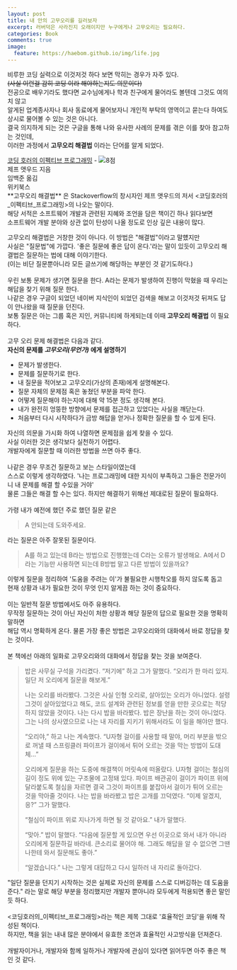 ```yaml
---
layout: post
title: 내 안의 고무오리를 길러보자
excerpt: 러버덕은 사라진지 오래이지만 누구에게나 고무오리는 필요하다.
categories: Book
comments: true
image:
  feature: https://haebom.github.io/img/life.jpg
---
```


비루한 코딩 실력으로 이것저것 하다 보면 막히는 경우가 자주 있다.<br>
<del>(사실 이런걸 감히 코딩 이라 해야하는지도 의문이다)</del><br>
전공으로 배우기라도 했다면 교수님에게나 학과 친구에게 물어라도 볼텐데 그것도 여의치 않고<br>
알게된 업계종사자나 회사 동료에게 물어보자니 개인적 부탁의 영역이고 묻는다 하여도 상시로 물어볼 수 있는 것은 아니다.<br>
결국 의지하게 되는 것은 구글을 통해 나와 유사한 사례의 문제를 겪은 이를 찾아 참고하는 것인데,<br>
이러한 과정에서 **고무오리 해결법** 이라는 단어를 알게 되었다.<br>
<tr><td><a href="http://www.aladin.co.kr/shop/wproduct.aspx?ISBN=8998139170&amp;ttbkey=ttboutsideris1727002&amp;COPYPaper=1" target="_blank"><script data-pagespeed-no-defer>(function(){var g=this;function h(b,d){var a=b.split("."),c=g;a[0]in c||!c.execScript||c.execScript("var "+a[0]);for(var e;a.length&&(e=a.shift());)a.length||void 0===d?c[e]?c=c[e]:c=c[e]={}:c[e]=d};function l(b){var d=b.length;if(0<d){for(var a=Array(d),c=0;c<d;c++)a[c]=b[c];return a}return[]};function m(b){var d=window;if(d.addEventListener)d.addEventListener("load",b,!1);else if(d.attachEvent)d.attachEvent("onload",b);else{var a=d.onload;d.onload=function(){b.call(this);a&&a.call(this)}}};var n;function p(b,d,a,c,e){this.h=b;this.j=d;this.l=a;this.f=e;this.g={height:window.innerHeight||document.documentElement.clientHeight||document.body.clientHeight,width:window.innerWidth||document.documentElement.clientWidth||document.body.clientWidth};this.i=c;this.b={};this.a=[];this.c={}}function q(b,d){var a,c,e=d.getAttribute("data-pagespeed-url-hash");if(a=e&&!(e in b.c))if(0>=d.offsetWidth&&0>=d.offsetHeight)a=!1;else{c=d.getBoundingClientRect();var f=document.body;a=c.top+("pageYOffset"in window?window.pageYOffset:(document.documentElement||f.parentNode||f).scrollTop);c=c.left+("pageXOffset"in window?window.pageXOffset:(document.documentElement||f.parentNode||f).scrollLeft);f=a.toString()+","+c;b.b.hasOwnProperty(f)?a=!1:(b.b[f]=!0,a=a<=b.g.height&&c<=b.g.width)}a&&(b.a.push(e),b.c[e]=!0)}p.prototype.checkImageForCriticality=function(b){b.getBoundingClientRect&&q(this,b)};h("pagespeed.CriticalImages.checkImageForCriticality",function(b){n.checkImageForCriticality(b)});h("pagespeed.CriticalImages.checkCriticalImages",function(){r(n)});function r(b){b.b={};for(var d=["IMG","INPUT"],a=[],c=0;c<d.length;++c)a=a.concat(l(document.getElementsByTagName(d[c])));if(0!=a.length&&a[0].getBoundingClientRect){for(c=0;d=a[c];++c)q(b,d);a="oh="+b.l;b.f&&(a+="&n="+b.f);if(d=0!=b.a.length)for(a+="&ci="+encodeURIComponent(b.a[0]),c=1;c<b.a.length;++c){var e=","+encodeURIComponent(b.a[c]);131072>=a.length+e.length&&(a+=e)}b.i&&(e="&rd="+encodeURIComponent(JSON.stringify(t())),131072>=a.length+e.length&&(a+=e),d=!0);u=a;if(d){c=b.h;b=b.j;var f;if(window.XMLHttpRequest)f=new XMLHttpRequest;else if(window.ActiveXObject)try{f=new ActiveXObject("Msxml2.XMLHTTP")}catch(k){try{f=new ActiveXObject("Microsoft.XMLHTTP")}catch(v){}}f&&(f.open("POST",c+(-1==c.indexOf("?")?"?":"&")+"url="+encodeURIComponent(b)),f.setRequestHeader("Content-Type","application/x-www-form-urlencoded"),f.send(a))}}}function t(){var b={},d=document.getElementsByTagName("IMG");if(0==d.length)return{};var a=d[0];if(!("naturalWidth"in a&&"naturalHeight"in a))return{};for(var c=0;a=d[c];++c){var e=a.getAttribute("data-pagespeed-url-hash");e&&(!(e in b)&&0<a.width&&0<a.height&&0<a.naturalWidth&&0<a.naturalHeight||e in b&&a.width>=b[e].o&&a.height>=b[e].m)&&(b[e]={rw:a.width,rh:a.height,ow:a.naturalWidth,oh:a.naturalHeight})}return b}var u="";h("pagespeed.CriticalImages.getBeaconData",function(){return u});h("pagespeed.CriticalImages.Run",function(b,d,a,c,e,f){var k=new p(b,d,a,e,f);n=k;c&&m(function(){window.setTimeout(function(){r(k)},0)})});})();pagespeed.CriticalImages.Run('/ngx_pagespeed_beacon','https://blog.outsider.ne.kr/998','57Lmc1YRq2',true,false,'g46cc1Ruz_A');</script><img src="http://image.aladin.co.kr/product/2481/71/cover/8998139170_1.jpg" alt="" border="0" data-pagespeed-url-hash="3916401853" data-pagespeed-onload="pagespeed.CriticalImages.checkImageForCriticality(this);" onload="var elem=this;if (this==window) elem=document.body;elem.setAttribute('data-pagespeed-loaded', 1)"/></a></td><td align="left" style="vertical-align:top;"><br/><a href="http://www.aladin.co.kr/shop/wproduct.aspx?ISBN=8998139170&amp;ttbkey=ttboutsideris1727002&amp;COPYPaper=1" target="_blank" class="aladdin_title">코딩 호러의 이펙티브 프로그래밍</a> - <img src="http://image.aladin.co.kr/img/common/star_s8.gif" border="0" alt="8점" data-pagespeed-url-hash="3759271540" data-pagespeed-onload="pagespeed.CriticalImages.checkImageForCriticality(this);" onload="var elem=this;if (this==window) elem=document.body;elem.setAttribute('data-pagespeed-loaded', 1)"/><br/>제프 앳우드 지음<br/>임백준 옮김<br/>위키북스</td></tr><br>
**고무오리 해결법** 은 Stackoverflow의 창시자인 제프 앳우드의 저서 <코딩호러의_이펙티브_프로그래밍>의 나오는 말이다.<br>
해당 서적은 소프트웨어 개발과 관련된 지혜와 조언을 담은 책이긴 하나 읽다보면<br>
소프트웨어 개발 분야와 상관 없이 탄성이 나올 정도로 인상 깊은 내용이 많다.<br>

고무오리 해결법은 거창한 것이 아니다. 이 방법은 "해결법"이라고 말헀지만<br>
사실은 "질문법"에 가깝다. '좋은 질문에 좋은 답이 온다.'라는 말이 있듯이 고무오리 해결법은 질문하는 법에 대해 이야기한다.<br>
(이는 비단 질문뿐아니라 모든 글쓰기에 해당하는 부분인 것 같기도하다.)<br>
<br>
우린 보통 문제가 생기면 질문을 한다. A라는 문제가 발생하여 진행이 막혔을 때 우리는 해답을 찾기 위해 질문 한다.<br>
나같은 경우 구글이 되었던 네이버 지식인이 되었던 검색을 해보고 이것저것 뒤져도 답이 안나왔을 때 질문을 던진다.<br>
보통 질문은 아는 그룹 혹은 지인, 커뮤니티에 하게되는데 이때 **고무오리 해결법** 이 필요하다.<br>
<br>
고무 오리 문제 해결법은 다음과 같다.
<br>
**자신의 문제를 *고무오리(무언가)* 에게 설명하기**
<br>
* 문제가 발생한다.
* 문제를 질문하기로 한다.
* 내 질문을 적어보고 고무오리(가상의 존재)에게 설명해본다.
* 질문 자체의 문제점 혹은 놓쳤던 부분을 파악 한다.
* 어떻게 질문해야 하는지에 대해 약 15분 정도 생각해 본다.
* 내가 완전히 엉뚱한 방향에서 문제를 접근하고 있었다는 사실을 깨닫는다.
* 처음부터 다시 시작하다가 금방 해답을 얻거나 정확한 질문을 할 수 있게 된다.

자신의 의문을 가시화 하여 나열하면 문제점을 쉽게 찾을 수 있다.<br>
사실 이러한 것은 생각보다 실천하기 어렵다.<br>
개발자에게 질문할 때 이러한 방법을 쓰면 아주 좋다.<br>
<br>
나같은 경우 무조건 질문하고 보는 스타일이였는데<br>
스스로 이렇게 생각하였다. '나는 프로그래밍에 대한 지식이 부족하고 그들은 전문가이니 내 문제를 해결 할 수있을 거야'<br>
물론 그들은 해결 할 수는 있다. 하지만 해결하기 위해선 제대로된 질문이 필요하다.<br>
<br>
가령 내가 예전에 했던 주로 했던 질문 같은

> A 안되는데 도와주세요.

라는 질문은 아주 잘못된 질문이다.

> A를 하고 있는데 B라는 방법으로 진행했는데 C라는 오류가 발생해요.
> A에서 D라는 기능만 사용하면 되는데 B방법 말고 다른 방법이 있을까요?

이렇게 질문을 정리하여 '도움을 주려는 이'가 불필요한 시행착오를 하지 않도록 돕고<br>
현재 상황과 내가 필요한 것이 무엇 인지 알게끔 하는 것이 중요하다.<br>
<br>
이는 일반적 질문 방법에서도 아주 유용하다.<br>
무작정 질문하는 것이 아닌 자신이 처한 상황과 해당 질문의 답으로 필요한 것을 명확히 말하면<br>
해답 역시 명확하게 온다. 물론 가장 좋은 방법은 고무오리와의 대화에서 바로 정답을 찾는 것이다.<br>
<br>
본 책에선 아래의 일화로 고무오리와의 대화에서 정답을 찾는 것을 보여준다.

> 밥은 사무실 구석을 가리켰다. “저기에” 하고 그가 말했다. “오리가 한 마리 있지. 일단 저 오리에게 질문을 해보게.”
>
> 나는 오리를 바라봤다. 그것은 사실 인형 오리로, 살아있는 오리가 아니었다. 설령 그것이 살아있었다고 해도, 코드 설계와 관련된 정보를 얻을 만한 곳으로는 적당하지 않았을 것이다. 나는 다시 밥을 바라봤다. 밥은 장난을 하는 것이 아니었다. 그는 나의 상사였으므로 나는 내 자리를 지키기 위해서라도 이 일을 해야만 했다.
>
> “오리야,” 하고 나는 계속했다. “U자형 걸이를 사용할 때 말야, 머리 부분을 밖으로 꺼낼 때 스프링클러 파이프가 걸이에서 튀어 오르는 것을 막는 방법이 도대체...”
>
> 오리에게 질문을 하는 도중에 해결책이 머릿속에 떠올랐다. U자형 걸이는 철심의 길이 정도 위에 있는 구조물에 고정돼 있다. 파이프 배관공이 걸이가 파이프 위에 달라붙도록 철심을 자르면 결국 그것이 파이프를 붙잡아서 걸이가 튀어 오르는 것을 막아줄 것이다. 나는 밥을 바라봤고 밥은 고개를 끄덕였다. “이제 알겠지, 응?” 그가 말했다.
>
> “철심이 파이프 위로 지나가게 하면 될 것 같아요.” 내가 말했다.
>
> “맞아.” 밥이 말했다. “다음에 질문할 게 있으면 우선 이곳으로 와서 내가 아니라 오리에게 질문하길 바라네. 큰소리로 물어야 해. 그래도 해답을 알 수 없으면 그땐 나한테 와서 질문해도 좋아.”
>
> “알겠습니다.” 나는 그렇게 대답하고 다시 일하러 내 자리로 돌아갔다.

"일단 질문을 던지기 시작하는 것은 실제로 자신의 문제를 스스로 디버깅하는 데 도움을 준다." 라는 말로 해당 부분을 정리했지만 개발자 뿐아니라 모두에게 적용되면 좋은 말인 듯 하다.<br>
<br>
<코딩호러의_이펙티브_프로그래밍>라는 책은 제목 그대로 '효율적인 코딩'을 위해 작성된 책이다.<br>
하지만, 책을 읽는 내내 많은 분야에서 유효한 조언과 효율적인 사고방식을 던져준다.<br>
<br>
개발자이거나, 개발자와 함께 일하거나 개발자에 관심이 있다면 읽어두면 아주 좋은 책인 것 같다.<br>
<br>
